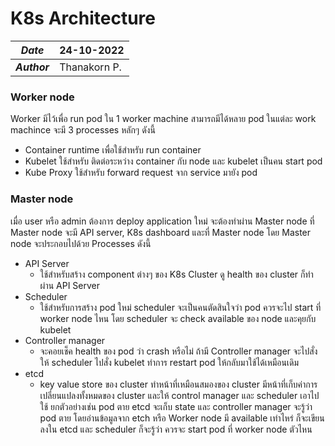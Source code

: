 # K8s Architecture

| ***Date*** | 24-10-2022 |
| --- | --- |
| ***Author*** | Thanakorn P. |

### Worker node
Worker มีไว้เพื่อ run pod ใน 1 worker machine สามารถมีได้หลาย pod ในแต่ละ work machince จะมี 3 processes หลักๆ ดังนี้
* Container runtime เพื่อใช้สำหรับ run container
* Kubelet ใช้สำหรับ ติดต่อระหว่าง container กับ node และ kubelet เป็นคน start pod
* Kube Proxy ใช้สำหรับ forward request จาก service มายัง pod
### Master node
เมื่อ user หรือ admin ต้องการ deploy application ใหม่ จะต้องทำผ่าน Master node ที่ Master node จะมี API server, K8s dashboard และที่ Master node โดย Master node จะประกอบไปด้วย Processes ดังนี้
* API Server 
  * ใช้สำหรับสร้าง component ต่างๆ ของ K8s Cluster ดู health ของ cluster ก็ทำผ่าน API Server
* Scheduler 
    * ใช้สำหรับการสร้าง pod ใหม่ scheduler จะเป็นคนตัดสินใจว่า pod ควรจะไป start ที่ worker node ไหน โดย scheduler จะ check available ของ node และคุยกับ kubelet
* Controller manager 
  * จะคอยเช็ค health ของ pod ว่า crash หรือไม่ ถ้ามี Controller manager จะไปสั่งให้ scheduler ไปสั่ง kubelet ทำการ restart pod ให้กลับมาใช้ได้เหมือนเดิม
* etcd
    * key value store ของ cluster ทำหน้าที่เหมือนสมองของ cluster มีหน้าที่เก็บค่าการเปลี่ยนแปลงทั้งหมดของ cluster และให้ control manager และ scheduler เอาไปใช้ ยกตัวอย่างเช่น pod ตาย etcd จะเก็บ state และ controller manager จะรู้ว่า pod ตาย โดยอ่านข้อมูลจาก etch หรือ Worker node มี available เท่าไหร่ ก็จะเขียนลงใน etcd และ scheduler ก็จะรู้ว่า ควรจะ start pod ที่ worker node ตัวไหน